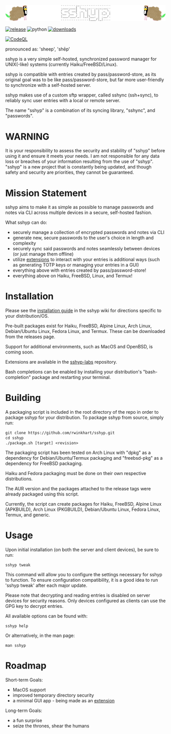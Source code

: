![sshyp](https://github.com/rwinkhart/sshyp-labs/blob/main/extra/artwork/sshyp-banner.png)

[![release](https://img.shields.io/github/v/release/rwinkhart/sshyp)](https://github.com/rwinkhart/sshyp/releases)
![python](https://img.shields.io/badge/python-3.7--3.11-yellow)
[![downloads](https://img.shields.io/github/downloads/rwinkhart/sshyp/total)](https://github.com/rwinkhart/sshyp/releases)

[![CodeQL](https://github.com/rwinkhart/sshyp/actions/workflows/codeql-analysis.yml/badge.svg?branch=main)](https://github.com/rwinkhart/sshyp/actions/workflows/codeql-analysis.yml)

pronounced as: 'sheep', 'shēp'

sshyp is a very simple self-hosted, synchronized password manager for UNIX(-like) systems (currently Haiku/FreeBSD/Linux).

sshyp is compatible with entries created by pass/password-store, as its original goal was to be like pass/password-store, but far more user-friendly to synchronize with a self-hosted server.

sshyp makes use of a custom sftp wrapper, called sshync (ssh+sync), to reliably sync user entries with a local or remote server.

The name "sshyp" is a combination of its syncing library, "sshync", and "passwords".

# WARNING
It is your responsibility to assess the security and stability of "sshyp" before using it and ensure it meets your needs.
I am not responsible for any data loss or breaches of your information resulting from the use of "sshyp".
"sshyp" is a new project that is constantly being updated, and though safety and security are priorities, they cannot be guaranteed.

# Mission Statement
sshyp aims to make it as simple as possible to manage passwords and notes via CLI across multiple devices in a secure, self-hosted fashion.

What sshyp can do:

- securely manage a collection of encrypted passwords and notes via CLI
- generate new, secure passwords to the user's choice in length and complexity
- securely sync said passwords and notes seamlessly between devices (or just manage them offline)
- utilize [extensions](https://github.com/rwinkhart/sshyp-labs) to interact with your entries is additional ways (such as generating TOTP keys or managing your entries in a GUI)
- everything above with entries created by pass/password-store!
- everything above on Haiku, FreeBSD, Linux, and Termux!

# Installation
Please see the [installation guide](https://github.com/rwinkhart/sshyp/wiki/Installation) in the sshyp wiki for directions specific to your distribution/OS.

Pre-built packages exist for Haiku, FreeBSD, Alpine Linux, Arch Linux, Debian/Ubuntu Linux, Fedora Linux, and Termux. These can be downloaded from the releases page.

Support for additional environments, such as MacOS and OpenBSD, is coming soon.

Extensions are available in the [sshyp-labs](https://github.com/rwinkhart/sshyp-labs) repository.

Bash completions can be enabled by installing your distribution's "bash-completion" package and restarting your terminal.

# Building
A packaging script is included in the root directory of the repo in order to package sshyp for your distribution. To package sshyp from source, simply run:

```
git clone https://github.com/rwinkhart/sshyp.git
cd sshyp
./package.sh [target] <revision>
```

The packaging script has been tested on Arch Linux with "dpkg" as a dependency for Debian/Ubuntu/Termux packaging and "freebsd-pkg" as a dependency for FreeBSD packaging.

Haiku and Fedora packaging must be done on their own respective distributions.

The AUR version and the packages attached to the release tags were already packaged using this script.

Currently, the script can create packages for Haiku, FreeBSD, Alpine Linux (APKBUILD), Arch Linux (PKGBUILD), Debian/Ubuntu Linux, Fedora Linux, Termux, and generic.

# Usage
Upon initial installation (on both the server and client devices), be sure to run:

```
sshyp tweak
```

This command will allow you to configure the settings necessary for sshyp to function. To ensure configuration compatibility, it is a good idea to run 'sshyp tweak' after each major update.

Please note that decrypting and reading entries is disabled on server devices for security reasons. Only devices configured as clients can use the GPG key to decrypt entries.

All available options can be found with:

```
sshyp help
```

Or alternatively, in the man page:

```
man sshyp
```

# Roadmap
Short-term Goals:

- MacOS support
- improved temporary directory security
- a minimal GUI app - being made as an [extension](https://github.com/rwinkhart/sshyp-labs)

Long-term Goals:

- a fun surprise
- seize the thrones, shear the humans
